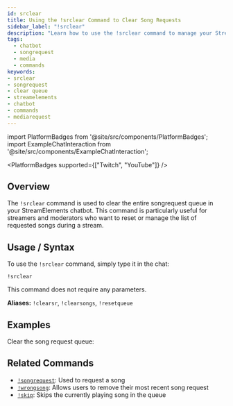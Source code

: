 ```yaml
---
id: srclear
title: Using the !srclear Command to Clear Song Requests
sidebar_label: "!srclear"
description: "Learn how to use the !srclear command to manage your StreamElements chatbot's songrequest queue. Clear song requests quickly and easily."
tags:
  - chatbot
  - songrequest
  - media
  - commands
keywords:
- srclear
- songrequest
- clear queue
- streamelements
- chatbot
- commands
- mediarequest
---
```


import PlatformBadges from '@site/src/components/PlatformBadges';
import ExampleChatInteraction from '@site/src/components/ExampleChatInteraction';

<PlatformBadges supported={["Twitch", "YouTube"]} />

## Overview

The `!srclear` command is used to clear the entire songrequest queue in your StreamElements chatbot. This command is particularly useful for streamers and moderators who want to reset or manage the list of requested songs during a stream.

## Usage / Syntax

To use the `!srclear` command, simply type it in the chat:

```
!srclear
```

This command does not require any parameters.

**Aliases:** `!clearsr`, `!clearsongs`, `!resetqueue`

## Examples

Clear the song request queue:

<ExampleChatInteraction
  inputPersona="moderator"
  inputUsernameOverride="ModUser"
  inputMessage="!srclear"
  outputMessage="Songrequest queue has been cleared!"
/>

## Related Commands

- [`!songrequest`](songrequest.md): Used to request a song
- [`!wrongsong`](wrongsong.md): Allows users to remove their most recent song request
- [`!skip`](skip.md): Skips the currently playing song in the queue

